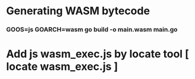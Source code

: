 # Generating WASM bytecode 
### GOOS=js GOARCH=wasm go build -o main.wasm main.go 

# Add js wasm_exec.js by locate tool [ locate wasm_exec.js ]